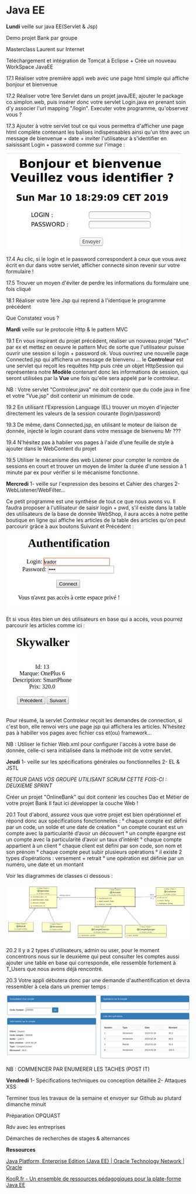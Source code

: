 Java EE
===

**Lundi**
veille sur java EE(Servlet & Jsp)

Demo projet Bank par groupe

Masterclass Laurent sur Internet

Téléchargement et intégration de Tomcat à Eclipse + Crée un nouveau WorkSpace JavaEE

17.1 Réaliser votre première appli web avec une page html simple qui affiche bonjour et bienvenue

17.2 Réaliser votre 1ère Servlet dans un projet javaJEE, ajouter le package co.simplon.web, puis insérer donc votre servlet Login.java en prenant soin d'y associer l'url mapping "/login". Executer votre programme, qu'observez vous ?

17.3 Ajouter à votre servlet tout ce qui vous permettra d'afficher une page html complète contenant les balises indispensables ainsi qu'un titre avec un message de bienvenue + date + inviter l'utilisateur à s'identifier en saisissant Login + password comme sur l'image :

 ![center](/log.png)

17.4 Au clic, si le login et le password correspondent à ceux que vous avez écrit en dur dans votre servlet, afficher connecté sinon revenir sur votre formulaire !

17.5 Trouver un moyen d'éviter de perdre les informations du formulaire une fois cliqué

18.1 Réaliser votre 1ère Jsp qui reprend à l'identique le programme précédent

Que Constatez vous ?

**Mardi**
veille sur le protocole Http & le pattern MVC

19.1 En vous inspirant du projet précédent, réaliser un nouveau projet "Mvc" par ex et mettez en oeuvre le pattern Mvc de sorte que l'utilisateur puisse ouvrir une session si login + password ok. Vous ouvrirez une nouvelle page Connected.jsp qui affichera un message de bienvenu ...
le **Controleur** est une servlet qui reçoit les requêtes http puis crée un objet HttpSession qui représentera notre **Modèle** contenant donc les informations de session, qui seront utilisées par la **Vue** une fois qu'elle sera appelé par le controleur.

NB : Votre servlet "Controleur.java" ne doit contenir que du code java in fine et votre "Vue.jsp" doit contenir un minimum de code.

19.2 En utilisant l'Expression Language (EL) trouver un moyen d'injecter directement les valeurs de la session courante (login/password)

19.3 De même, dans Connected.jsp, en utilisant le moteur de liaison de donnée, injecté le login courant dans votre message de bienvenu Mr ???

19.4 N'hésitez pas à habiler vos pages à l'aide d'une feuille de style à ajouter dans le WebContent du projet

19.5 Utiliser le mécanisme des web Listener pour compter le nombre de sessions en court et trouver un moyen de limiter la durée d'une session à 1 minute par ex pour vérifier si le mécanisme fonctionne.

**Mercredi**
1- veille sur l'expression des besoins et Cahier des charges
2- WebListener/WebFilter...

Ce petit programme est une synthèse de tout ce que nous avons vu. Il faudra proposer à l'utilisateur de saisir login + pwd, s'il existe dans la table des utilisateurs de la base de donnée WebShop, il aura accès à notre petite boutique en ligne qui affiche les articles de la table des articles qu'on peut parcourir grâce à aux boutons Suivant et Précédent :

 ![center](/badlog.png)
 
 Et si vous êtes bien un des utilisateurs en base qui a accés, vous pourrez parcourir les articles comme ici :
 
 ![center](/panier.png)


Pour résumé, la servlet Controleur reçoit les demandes de connection, si c'est bon, elle renvoi vers une page jsp qui affichera les articles.
N'hésitez pas à habiller vos pages avec fichier css et(ou) framework...

NB : Utiliser le fichier Web.xml pour configurer l'accès à votre base de donnée, celle-ci sera initialisée dans la méthode init de votre servlet.

**Jeudi**
1- veille sur les spécifications générales ou fonctionnelles
2- EL & JSTL

*RETOUR DANS VOS GROUPE UTILISANT SCRUM CETTE FOIS-CI : DEUXIEME SPRINT*

Créer un projet "OnlineBank" qui doit contenir les couches Dao et Métier de votre projet Bank
Il faut ici développer la couche Web !

20.1 Tout d'abord, assurez vous que votre projet est bien opérationnel et répond donc aux spécifications fonctionnelles :
° chaque compte est défini par un code, un solde et une date de création
° un compte courant est un compte avec la particularité d’avoir un découvert
° un compte épargne est un compte avec la particularité d’avoir un taux d’intérêt
° chaque compte appartient à un client
° chaque client est défini par son code, son nom et son prénom
° chaque compte peut subir plusieurs opérations
° il existe 2 types d’opérations : versement + retrait
° une opération est définie par un numéro, une date et un montant

Voir les diagrammes de classes ci dessous :

![center](/diagram.png)

20.2 Il y a 2 types d'utilisateurs, admin ou user, pour le moment concentrons nous sur le deuxième qui peut consulter les comptes aussi ajouter une table en base qui corresponde, elle ressemble fortement à T_Users que nous avons déjà rencontré.

20.3 Votre appli débutera donc par une demande d'authentification et devra ressembler à cela dans un premier temps :

![center](/onlineBank.png)

NB : COMMENCER PAR ENUMERER LES TACHES (POST IT)

**Vendredi**
1- Spécifications techniques ou conception détaillée
2- Attaques XSS

Terminer tous les travaux de la semaine et envoyer sur Github au plutard dimanche minuit

Préparation OPQUAST

Rdv avec les entreprises

Démarches de recherches de stages & alternances

**Ressources**

[Java Platform, Enterprise Edition (Java EE) \| Oracle Technology Network | Oracle](https://www.oracle.com/technetwork/java/javaee/overview/index.html)

[KooR.fr - Un ensemble de ressources pédagogiques pour la plate-forme Java EE](http://koor.fr/Java/JavaEE.wp)
